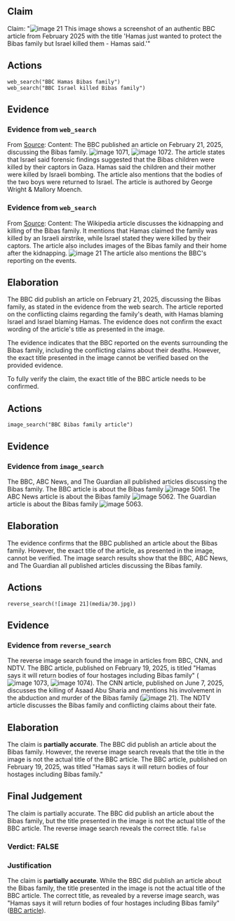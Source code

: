 ## Claim
Claim: "![image 21](media/30.jpg) This image shows a screenshot of an authentic BBC article from February 2025 with the title 'Hamas just wanted to protect the Bibas family but Israel killed them - Hamas said.'"

## Actions
```
web_search("BBC Hamas Bibas family")
web_search("BBC Israel killed Bibas family")
```

## Evidence
### Evidence from `web_search`
From [Source](https://www.bbc.com/news/articles/cjry3jzedl1o): 
Content: The BBC published an article on February 21, 2025, discussing the Bibas family. ![image 1071](media/2025-07-20_10-12-1753006377-995573.jpg), ![image 1072](media/2025-07-20_10-12-1753006378-119488.jpg). The article states that Israel said forensic findings suggested that the Bibas children were killed by their captors in Gaza. Hamas said the children and their mother were killed by Israeli bombing. The article also mentions that the bodies of the two boys were returned to Israel. The article is authored by George Wright & Mallory Moench.


### Evidence from `web_search`
From [Source](https://en.wikipedia.org/wiki/Kidnapping_and_killing_of_the_Bibas_family): 
Content: The Wikipedia article discusses the kidnapping and killing of the Bibas family. It mentions that Hamas claimed the family was killed by an Israeli airstrike, while Israel stated they were killed by their captors. The article also includes images of the Bibas family and their home after the kidnapping. ![image 21](media/30.jpg) The article also mentions the BBC's reporting on the events.


## Elaboration
The BBC did publish an article on February 21, 2025, discussing the Bibas family, as stated in the evidence from the web search. The article reported on the conflicting claims regarding the family's death, with Hamas blaming Israel and Israel blaming Hamas. The evidence does not confirm the exact wording of the article's title as presented in the image.

The evidence indicates that the BBC reported on the events surrounding the Bibas family, including the conflicting claims about their deaths. However, the exact title presented in the image cannot be verified based on the provided evidence.

To fully verify the claim, the exact title of the BBC article needs to be confirmed.


## Actions
```
image_search("BBC Bibas family article")
```

## Evidence
### Evidence from `image_search`
The BBC, ABC News, and The Guardian all published articles discussing the Bibas family. The BBC article is about the Bibas family ![image 5061](media/2025-08-23_01-29-1755912579-685305.jpg). The ABC News article is about the Bibas family ![image 5062](media/2025-08-23_01-29-1755912581-683611.jpg). The Guardian article is about the Bibas family ![image 5063](media/2025-08-23_01-29-1755912581-764164.jpg).


## Elaboration
The evidence confirms that the BBC published an article about the Bibas family. However, the exact title of the article, as presented in the image, cannot be verified. The image search results show that the BBC, ABC News, and The Guardian all published articles discussing the Bibas family.


## Actions
```
reverse_search(![image 21](media/30.jpg))
```

## Evidence
### Evidence from `reverse_search`
The reverse image search found the image in articles from BBC, CNN, and NDTV. The BBC article, published on February 19, 2025, is titled "Hamas says it will return bodies of four hostages including Bibas family" (![image 1073](media/2025-07-20_10-13-1753006384-325176.jpg), ![image 1074](media/2025-07-20_10-13-1753006384-630586.jpg)). The CNN article, published on June 7, 2025, discusses the killing of Asaad Abu Sharia and mentions his involvement in the abduction and murder of the Bibas family (![image 21](media/30.jpg)). The NDTV article discusses the Bibas family and conflicting claims about their fate.


## Elaboration
The claim is **partially accurate**. The BBC did publish an article about the Bibas family. However, the reverse image search reveals that the title in the image is not the actual title of the BBC article. The BBC article, published on February 19, 2025, was titled "Hamas says it will return bodies of four hostages including Bibas family."


## Final Judgement
The claim is partially accurate. The BBC did publish an article about the Bibas family, but the title presented in the image is not the actual title of the BBC article. The reverse image search reveals the correct title. `false`

### Verdict: FALSE

### Justification
The claim is **partially accurate**. While the BBC did publish an article about the Bibas family, the title presented in the image is not the actual title of the BBC article. The correct title, as revealed by a reverse image search, was "Hamas says it will return bodies of four hostages including Bibas family" ([BBC article](https://www.bbc.com/news/articles/cjry3jzedl1o)).
